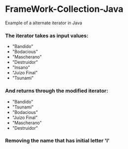 # FrameWork-Collection-Java
Example of a alternate iterator in Java

### The iterator takes as input values:

*  "Bandido"
*  "Bodacious"
*  "Mascherano"
*  "Destruidor"
*  "Insano"
*  "Juízo Final"
*  "Tsunami"

### And returns through the modified iterator:

*  "Bandido"
*  "Tsunami"
*  "Bodacious"
*  "Juízo Final"
*  "Mascherano"
*  "Destruidor"

### Removing the name that has initial letter 'I'
